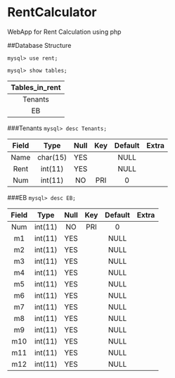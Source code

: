 # RentCalculator
WebApp for Rent Calculation using php

##Database Structure

`mysql> use rent;`

`mysql> show tables;`

| Tables_in_rent |
|:--------------:|
| Tenants        |
| EB             |

###Tenants
`mysql> desc Tenants;`

| Field | Type     | Null | Key | Default | Extra |
|:-----:|:--------:|:----:|:---:|:-------:|:-----:|
| Name  | char(15) | YES  |     | NULL    |       |
| Rent  | int(11)  | YES  |     | NULL    |       |
| Num   | int(11)  | NO   | PRI | 0       |       |

###EB
`mysql> desc EB;`

| Field | Type     | Null | Key | Default | Extra |
|:-----:|:--------:|:----:|:---:|:-------:|:-----:|
| Num   | int(11) | NO   | PRI | 0       |       |
| m1    | int(11) | YES  |     | NULL    |       |
| m2    | int(11) | YES  |     | NULL    |       |
| m3    | int(11) | YES  |     | NULL    |       |
| m4    | int(11) | YES  |     | NULL    |       |
| m5    | int(11) | YES  |     | NULL    |       |
| m6    | int(11) | YES  |     | NULL    |       |
| m7    | int(11) | YES  |     | NULL    |       |
| m8    | int(11) | YES  |     | NULL    |       |
| m9    | int(11) | YES  |     | NULL    |       |
| m10   | int(11) | YES  |     | NULL    |       |
| m11   | int(11) | YES  |     | NULL    |       |
| m12   | int(11) | YES  |     | NULL    |       |

